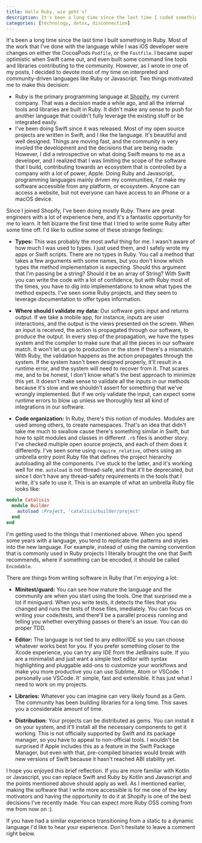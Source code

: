 ```yaml
---
title: Hallo Ruby, wie geht's?
description: It's been a long time since the last time I coded something on Ruby. In this blog post I talk about why I started using it again, and how it feels after spending a few years working with a compiled language like Swift.
categories: [technology, detox, disconnection]
---
```


It's been a long time since the last time I built something in Ruby. Most of the work that I've done with the language while I was iOS developer were changes on either the CocoaPods `Podfile`, or the `Fastfile`. I became super optimistic when Swift came out, and even built some command line tools and libraries contributing to the community. However, as I wrote in one of my posts, I decided to devote most of my time on interpreted and community-driven languages like Ruby or Javascript. Two things motivated me to make this decision:

- Ruby is the primary programming language at [Shopify](https://shopify.com), my current company. That was a decision made a while ago, and all the internal tools and libraries are built in Ruby. It didn't make any sense to push for another language that couldn't fully leverage the existing stuff or be integrated easily.
- I've been doing Swift since it was released. Most of my open source projects are written in Swift, and I like the language. It's beautiful and well designed. Things are moving fast, and the community is very involed the development and the decisions that are being made. However, I did a retrospective on what doing Swift means to me as a developer, and I realized that I was limiting the scope of the software that I build, contributing towards an ecosystem that is controlled by a company with a lot of power, Apple. Doing Ruby and Javascript, programming languages mainly driven my communities, I'd make my software accessible from any platform, or ecosystem. Anyone can access a website, but not everyone can have access to an iPhone or a macOS device.

Since I joined Shopify, I've been doing mostly Ruby. There are great engineers with a lot of experience here, and it's a fantastic opportunity for me to learn. It felt bizarre the first time that I tried to write some Ruby after some time off. I'd like to outline some of these strange feelings:

- **Types:** This was probably the most awful thing for me. I wasn't aware of how much I was used to types. I just used them, and I safely wrote my apps or Swift scripts. There are no types in Ruby. You call a method that takes a few arguments with some names, but you don't know which types the method implementation is expecting. Should this argument that I'm passing be a string? Should it be an array of String? With Swift you can write the code with a lot of confidence, but with Ruby most of the times, you have to dig into implementations to know what types the method expects. I've seen some Ruby projects, and they seem to leverage documentation to offer types information.
- **Where should I validate my data:** Our software gets input and returns output. If we take a mobile app, for instance, inputs are user interactions, and the output is the views presented on the screen. When an input is received, the action is propagated through our software, to produce the output. In every step of the propagation, we have the types system and the compiler to make sure that all the pieces in our software match. It won't let us go to production or the store if there's a mismatch. With Ruby, the validation happens as the action propagates through the system. If the system hasn't been designed properly, it'll result in a runtime error, and the system will need to recover from it. That scares me, and to be honest, I don't know what's the best approach to minimize this yet. It doesn't make sense to validate all the inputs in our methods because it's slow and we shouldn't assert for something that we've wrongly implemented. But if we only validate the input, can expect some runtime errors to blow up unless we thoroughly test all kind of integrations in our software.

- **Code organization:** In Ruby, there's this notion of modules. Modules are used among others, to create namespaces. That's an idea that didn't take me much to swallow cause there's something similar in Swift, but how to split modules and classes in different `.rb` files is another story. I've checked multiple open source projects, and each of them does it differently. I've seen some using `require_relative`, others using an umbrella entry point Ruby file that defines the project hierarchy autoloading all the components. I've stuck to the latter, and it's working well for me. `autoload` is not thread-safe, and that it'll be deprecated, but since I don't have any thread-safety requirements in the tools that I write, it's safe to use it. This is an example of what an umbrella Ruby file looks like:

```ruby
module Catalisis
  module Builder
    autoload :Project, 'catalisis/builder/project'
  end
end
```

I'm getting used to the things that I mentioned above. When you spend some years with a language, you tend to replicate the patterns and styles into the new language. For example, instead of using the naming convention that is commonly used in Ruby projects I literally brought the one that Swift recommends, where if something can be encoded, it should be called `Encodable`.

There are things from writing software in Ruby that I'm enjoying a lot:

- **Minitest/guard:** You can see how mature the language and the community are when you start using the tools. One that surprised me a lot if miniguard. When you write tests, it detects the files that you changed and runs the tests of those files, imediately. You can focus on writing your code/tests, and there'll be a parallel process running and telling you whether everything passes or there's an issue. You can do proper TDD.

- **Editor:** The language is not tied to any editor/IDE so you can choose whatever works best for you. If you prefer something closer to the Xcode experience, you can try any IDE from the JetBrains suite. If you are a minimalist and just want a simple text editor with syntax highlighting and pluggable add-ons to customize your workflows and make you more productive you can use Sublime, Atom or VSCode. I personally use VSCode. It' simple, fast and extensible. It has just what I need to work on my projects.

- **Libraries:** Whatever you can imagine can very likely found as a Gem. The community has been building libraries for a long time. This saves you a considerable amount of time.

- **Distribution:** Your projects can be distributed as gems. You can install it on your system, and it'll install all the necessary components to get it working. This is not officially supported by Swift and its package manager, so you have to appeal to non-official tools. I wouldn't be surprised if Apple includes this as a feature in the Swift Package Manager, but even with that, pre-compiled binaries would break with new versions of Swift because it hasn't reached ABI stability yet.

I hope you enjoyed this brief reflection. If you are more familiar with Kotlin or Javascript, you can replace Swift and Ruby by Kotlin and Javascript and the points mentioned above should apply as well. As I mentioned earlier, making the software that I write more accessible is for me one of the key motivators and having the opportunity to do it at Shopify is one of the best decisions I've recently made. You can expect more Ruby OSS coming from me from now on :).

If you have had a similar experience transitioning from a static to a dynamic language I'd like to hear your experience. Don't hesitate to leave a comment right below.
